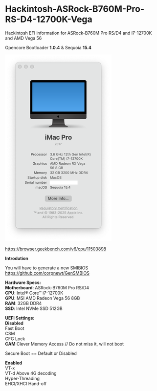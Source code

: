 # Hackintosh-ASRock-B760M-Pro-RS-D4-12700K-Vega
Hackintosh EFI information for ASRock-B760M Pro RS/D4 and i7-12700K and AMD Vega 56

Opencore Bootloader **1.0.4** & Sequoia **15.4**  

<img src="https://github.com/nkinchev/Hackintosh-ASRock-B760M-Pro-RS-D4-12700K-Vega/blob/main/macos-sequoia.png" img>

https://browser.geekbench.com/v6/cpu/11503898 

**Introdution**

You will have to generate a new SMIBIOS https://github.com/corpnewt/GenSMBIOS 

**Hardware Specs:**  
**Motherboard**: ASRock-B760M Pro RS/D4  
**CPU**: Intel® Core™ i7-12700K  
**GPU**: MSI AMD Radeon Vega 56 8GB  
**RAM**: 32GB DDR4   
**SSD**: Intel NVMe SSD 512GB  
  
**UEFI Settings:**  
**Disabled**  
Fast Boot  
CSM  
CFG Lock   
**CAM** Clever Memory Access  // Do not miss it, will not boot

Secure Boot == Default or Disabled
  
**Enabled**  
VT-x  
VT-d
Above 4G decoding  
Hyper-Threading  
EHCI/XHCI Hand-off  

